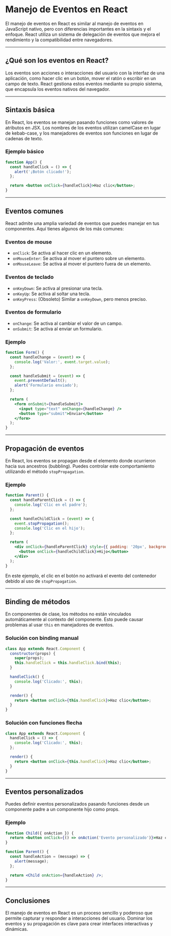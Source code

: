 # Manejo de Eventos en React

El manejo de eventos en React es similar al manejo de eventos en JavaScript nativo, pero con diferencias importantes en la sintaxis y el enfoque. React utiliza un sistema de delegación de eventos que mejora el rendimiento y la compatibilidad entre navegadores.

---

## ¿Qué son los eventos en React?

Los eventos son acciones o interacciones del usuario con la interfaz de una aplicación, como hacer clic en un botón, mover el ratón o escribir en un campo de texto. React gestiona estos eventos mediante su propio sistema, que encapsula los eventos nativos del navegador.

---

## Sintaxis básica

En React, los eventos se manejan pasando funciones como valores de atributos en JSX. Los nombres de los eventos utilizan camelCase en lugar de kebab-case, y los manejadores de eventos son funciones en lugar de cadenas de texto.

### Ejemplo básico

```jsx
function App() {
  const handleClick = () => {
    alert('¡Botón clicado!');
  };

  return <button onClick={handleClick}>Haz clic</button>;
}
```

---

## Eventos comunes

React admite una amplia variedad de eventos que puedes manejar en tus componentes. Aquí tienes algunos de los más comunes:

### Eventos de mouse

- `onClick`: Se activa al hacer clic en un elemento.
- `onMouseEnter`: Se activa al mover el puntero sobre un elemento.
- `onMouseLeave`: Se activa al mover el puntero fuera de un elemento.

### Eventos de teclado

- `onKeyDown`: Se activa al presionar una tecla.
- `onKeyUp`: Se activa al soltar una tecla.
- `onKeyPress`: (Obsoleto) Similar a `onKeyDown`, pero menos preciso.

### Eventos de formulario

- `onChange`: Se activa al cambiar el valor de un campo.
- `onSubmit`: Se activa al enviar un formulario.

### Ejemplo

```jsx
function Form() {
  const handleChange = (event) => {
    console.log('Valor:', event.target.value);
  };

  const handleSubmit = (event) => {
    event.preventDefault();
    alert('Formulario enviado');
  };

  return (
    <form onSubmit={handleSubmit}>
      <input type="text" onChange={handleChange} />
      <button type="submit">Enviar</button>
    </form>
  );
}
```

---

## Propagación de eventos

En React, los eventos se propagan desde el elemento donde ocurrieron hacia sus ancestros (bubbling). Puedes controlar este comportamiento utilizando el método `stopPropagation`.

### Ejemplo

```jsx
function Parent() {
  const handleParentClick = () => {
    console.log('Clic en el padre');
  };

  const handleChildClick = (event) => {
    event.stopPropagation();
    console.log('Clic en el hijo');
  };

  return (
    <div onClick={handleParentClick} style={{ padding: '20px', background: '#f0f0f0' }}>
      <button onClick={handleChildClick}>Hijo</button>
    </div>
  );
}
```

En este ejemplo, el clic en el botón no activará el evento del contenedor debido al uso de `stopPropagation`.

---

## Binding de métodos

En componentes de clase, los métodos no están vinculados automáticamente al contexto del componente. Esto puede causar problemas al usar `this` en manejadores de eventos.

### Solución con binding manual

```jsx
class App extends React.Component {
  constructor(props) {
    super(props);
    this.handleClick = this.handleClick.bind(this);
  }

  handleClick() {
    console.log('Clicado:', this);
  }

  render() {
    return <button onClick={this.handleClick}>Haz clic</button>;
  }
}
```

### Solución con funciones flecha

```jsx
class App extends React.Component {
  handleClick = () => {
    console.log('Clicado:', this);
  };

  render() {
    return <button onClick={this.handleClick}>Haz clic</button>;
  }
}
```

---

## Eventos personalizados

Puedes definir eventos personalizados pasando funciones desde un componente padre a un componente hijo como props.

### Ejemplo

```jsx
function Child({ onAction }) {
  return <button onClick={() => onAction('Evento personalizado')}>Haz clic</button>;
}

function Parent() {
  const handleAction = (message) => {
    alert(message);
  };

  return <Child onAction={handleAction} />;
}
```

---

## Conclusiones

El manejo de eventos en React es un proceso sencillo y poderoso que permite capturar y responder a interacciones del usuario. Dominar los eventos y su propagación es clave para crear interfaces interactivas y dinámicas.

